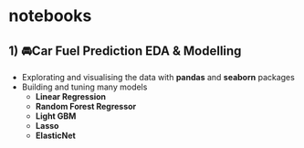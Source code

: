 # notebooks


## 1) 🚘Car Fuel Prediction EDA & Modelling
- Explorating and visualising the data with **pandas** and **seaborn** packages
- Building and tuning many models 
   - **Linear Regression**
   - **Random Forest Regressor**
   - **Light GBM**
   - **Lasso**
   - **ElasticNet**
